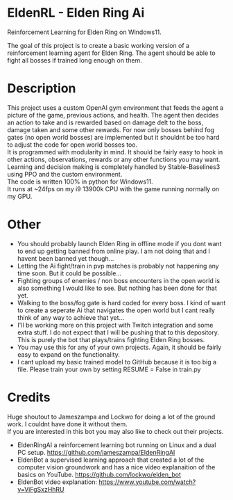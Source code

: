 # EldenRL - Elden Ring Ai
Reinforcement Learning for Elden Ring on Windows11.  
  
The goal of this project is to create a basic working version of a reinforcement learning agent for Elden Ring. The agent should be able to fight all bosses if trained long enough on them.

# Description
This project uses a custom OpenAI gym environment that feeds the agent a picture of the game, previous actions, and health. The agent then decides an action to take and is rewarded based on damage delt to the boss, damage taken and some other rewards. For now only bosses behind fog gates (no open world bosses) are implemented but it shouldnt be too hard to adjust the code for open world bosses too.  
It is programmed with modularity in mind. It should be fairly easy to hook in other actions, observations, rewards or any other functions you may want.  
Learning and decision making is completely handled by Stable-Baselines3 using PPO and the custom environment.  
The code is written 100% in python for Windows11.  
It runs at ~24fps on my i9 13900k CPU with the game running normally on my GPU.  

# Other
- You should probably launch Elden Ring in offline mode if you dont want to end up getting banned from online play. I am not doing that and I havent been banned yet though...  
- Letting the Ai fight/train in pvp matches is probably not happening any time soon. But it could be possible...  
- Fighting groups of enemies / non boss encounters in the open world is also something I would like to see. But nothing has been done for that yet. 
- Walking to the boss/fog gate is hard coded for every boss. I kind of want to create a seperate Ai that navigates the open world but I cant really think of any way to achieve that yet...
- I'll be working more on this project with Twitch integration and some extra stuff. I do not expect that I will be pushing that to this depository. This is purely the bot that plays/trains fighting Elden Ring bosses.  
- You may use this for any of your own projects. Again, it should be fairly easy to expand on the functionality.  
- I cant upload my basic trained model to GitHub because it is too big a file. Please train your own by setting RESUME = False in train.py

# Credits
Huge shoutout to Jameszampa and Lockwo for doing a lot of the ground work. I couldnt have done it without them.  
If you are interested in this bot you may also like to check out their projects.  
- EldenRingAI a reinforcement learning bot running on Linux and a dual PC setup. https://github.com/jameszampa/EldenRingAI  
- EldenBot a supervised learning approach that created a lot of the computer vision groundwork and has a nice video explanaition of the basics on YouTube. https://github.com/lockwo/elden_bot  
- EldenBot video explanation: https://www.youtube.com/watch?v=ViFgSxzHhRU
